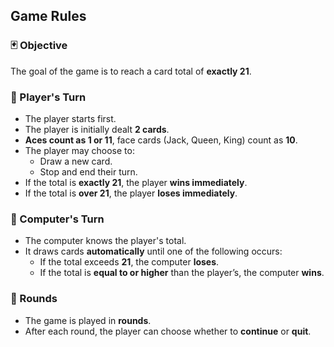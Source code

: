 ## Game Rules

### 🃏 Objective
The goal of the game is to reach a card total of **exactly 21**.

### 👤 Player's Turn
- The player starts first.
- The player is initially dealt **2 cards**.
- **Aces count as 1 or 11**, face cards (Jack, Queen, King) count as **10**.
- The player may choose to:
  - Draw a new card.
  - Stop and end their turn.
- If the total is **exactly 21**, the player **wins immediately**.
- If the total is **over 21**, the player **loses immediately**.

### 🤖 Computer's Turn
- The computer knows the player's total.
- It draws cards **automatically** until one of the following occurs:
  - If the total exceeds **21**, the computer **loses**.
  - If the total is **equal to or higher** than the player’s, the computer **wins**.

### 🔁 Rounds
- The game is played in **rounds**.
- After each round, the player can choose whether to **continue** or **quit**.
